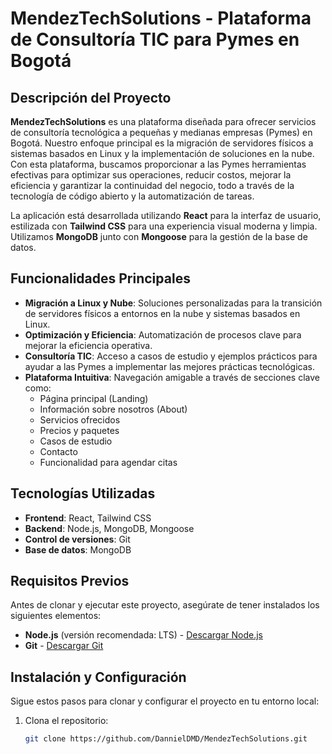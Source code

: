 # MendezTechSolutions - Plataforma de Consultoría TIC para Pymes en Bogotá

## Descripción del Proyecto

**MendezTechSolutions** es una plataforma diseñada para ofrecer servicios de consultoría tecnológica a pequeñas y medianas empresas (Pymes) en Bogotá. Nuestro enfoque principal es la migración de servidores físicos a sistemas basados en Linux y la implementación de soluciones en la nube. Con esta plataforma, buscamos proporcionar a las Pymes herramientas efectivas para optimizar sus operaciones, reducir costos, mejorar la eficiencia y garantizar la continuidad del negocio, todo a través de la tecnología de código abierto y la automatización de tareas.

La aplicación está desarrollada utilizando **React** para la interfaz de usuario, estilizada con **Tailwind CSS** para una experiencia visual moderna y limpia. Utilizamos **MongoDB** junto con **Mongoose** para la gestión de la base de datos.

## Funcionalidades Principales

- **Migración a Linux y Nube**: Soluciones personalizadas para la transición de servidores físicos a entornos en la nube y sistemas basados en Linux.
- **Optimización y Eficiencia**: Automatización de procesos clave para mejorar la eficiencia operativa.
- **Consultoría TIC**: Acceso a casos de estudio y ejemplos prácticos para ayudar a las Pymes a implementar las mejores prácticas tecnológicas.
- **Plataforma Intuitiva**: Navegación amigable a través de secciones clave como:
  - Página principal (Landing)
  - Información sobre nosotros (About)
  - Servicios ofrecidos
  - Precios y paquetes
  - Casos de estudio
  - Contacto
  - Funcionalidad para agendar citas

## Tecnologías Utilizadas

- **Frontend**: React, Tailwind CSS
- **Backend**: Node.js, MongoDB, Mongoose
- **Control de versiones**: Git
- **Base de datos**: MongoDB

## Requisitos Previos

Antes de clonar y ejecutar este proyecto, asegúrate de tener instalados los siguientes elementos:

- **Node.js** (versión recomendada: LTS) - [Descargar Node.js](https://nodejs.org/)
- **Git** - [Descargar Git](https://git-scm.com/)

## Instalación y Configuración

Sigue estos pasos para clonar y configurar el proyecto en tu entorno local:

1. Clona el repositorio:
   
   ```bash
   git clone https://github.com/DannielDMD/MendezTechSolutions.git
